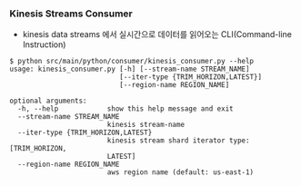 
### Kinesis Streams Consumer
- kinesis data streams 에서 실시간으로 데이터를 읽어오는 CLI(Command-line Instruction)

```
$ python src/main/python/consumer/kinesis_consumer.py --help
usage: kinesis_consumer.py [-h] [--stream-name STREAM_NAME]
                           [--iter-type {TRIM_HORIZON,LATEST}]
                           [--region-name REGION_NAME]

optional arguments:
  -h, --help            show this help message and exit
  --stream-name STREAM_NAME
                        kinesis stream-name
  --iter-type {TRIM_HORIZON,LATEST}
                        kinesis stream shard iterator type: [TRIM_HORIZON,
                        LATEST]
  --region-name REGION_NAME
                        aws region name (default: us-east-1)
```
